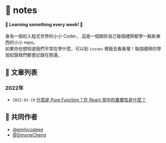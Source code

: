 # 📝 notes 

#### 👻 Learning something every week! 👻
身為一個初入程式世界的小小 Coder， 這是一個期許自己每個禮拜都學一點新東西的小小 repo。  
如果你也想知道我們平常在學什麼，可以到 `issues` 裡面去看看喔！每個禮拜的學習紀錄我們都會記錄在那邊。

## 🐳 文章列表
### 2022年
- `2022-01-19` [什麼是 Pure Function？在 React 當中的重要性是什麼？](https://github.com/SimoneCheng/notes/issues/1)

## 🐳 共同作者
- [@emilycodeee](https://github.com/emilycodeee)
- [@SimoneCheng](https://github.com/SimoneCheng)
